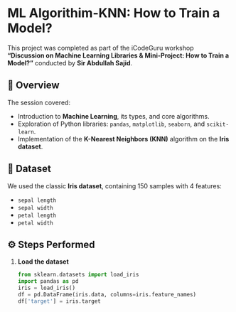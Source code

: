 # ML Algorithim-KNN: How to Train a Model?

This project was completed as part of the iCodeGuru workshop **“Discussion on Machine Learning Libraries & Mini-Project: How to Train a Model?”** conducted by **Sir Abdullah Sajid**.

## 📘 Overview
The session covered:
- Introduction to **Machine Learning**, its types, and core algorithms.
- Exploration of Python libraries: `pandas`, `matplotlib`, `seaborn`, and `scikit-learn`.
- Implementation of the **K-Nearest Neighbors (KNN)** algorithm on the **Iris dataset**.

## 🧠 Dataset
We used the classic **Iris dataset**, containing 150 samples with 4 features:
- `sepal length`
- `sepal width`
- `petal length`
- `petal width`

## ⚙️ Steps Performed
1. **Load the dataset**
   ```python
   from sklearn.datasets import load_iris
   import pandas as pd
   iris = load_iris()
   df = pd.DataFrame(iris.data, columns=iris.feature_names)
   df['target'] = iris.target



   
